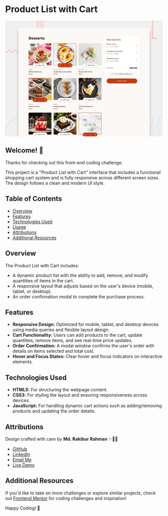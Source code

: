 # Product List with Cart

![Design preview for the Product list with cart coding challenge](./preview.jpg)

## Welcome! 👋

Thanks for checking out this front-end coding challenge.

This project is a "Product List with Cart" interface that includes a functional shopping cart system and is fully responsive across different screen sizes. The design follows a clean and modern UI style.

## Table of Contents

- [Overview](#overview)
- [Features](#features)
- [Technologies Used](#technologies-used)
- [Usage](#usage)
- [Attributions](#attributions)
- [Additional Resources](#additional-resources)

## Overview

The Product List with Cart includes:

- A dynamic product list with the ability to add, remove, and modify quantities of items in the cart.
- A responsive layout that adjusts based on the user's device (mobile, tablet, or desktop).
- An order confirmation modal to complete the purchase process.

## Features

- **Responsive Design:** Optimized for mobile, tablet, and desktop devices using media queries and flexible layout design.
- **Cart Functionality:** Users can add products to the cart, update quantities, remove items, and see real-time price updates.
- **Order Confirmation:** A modal window confirms the user's order with details on items selected and total cost.
- **Hover and Focus States:** Clear hover and focus indicators on interactive elements.

## Technologies Used

- **HTML5:** For structuring the webpage content.
- **CSS3:** For styling the layout and ensuring responsiveness across devices.
- **JavaScript:** For handling dynamic cart actions such as adding/removing products and updating the order details.

## Attributions

Design crafted with care by **Md. Rakibur Rahman** ✨🎨🚀

- [GitHub](https://github.com/rakiburrahman307)
- [LinkedIn](https://www.linkedin.com/in/md-rakibur-rahman-14b33a2a4/)
- [Email Me](mailto:rakiburrahman307@gmail.com)
- [Live Demo](https://product-list-with-cart-challange.netlify.app/)

## Additional Resources

If you'd like to take on more challenges or explore similar projects, check out [Frontend Mentor](https://www.frontendmentor.io) for coding challenges and inspiration!

Happy Coding! 🚀
